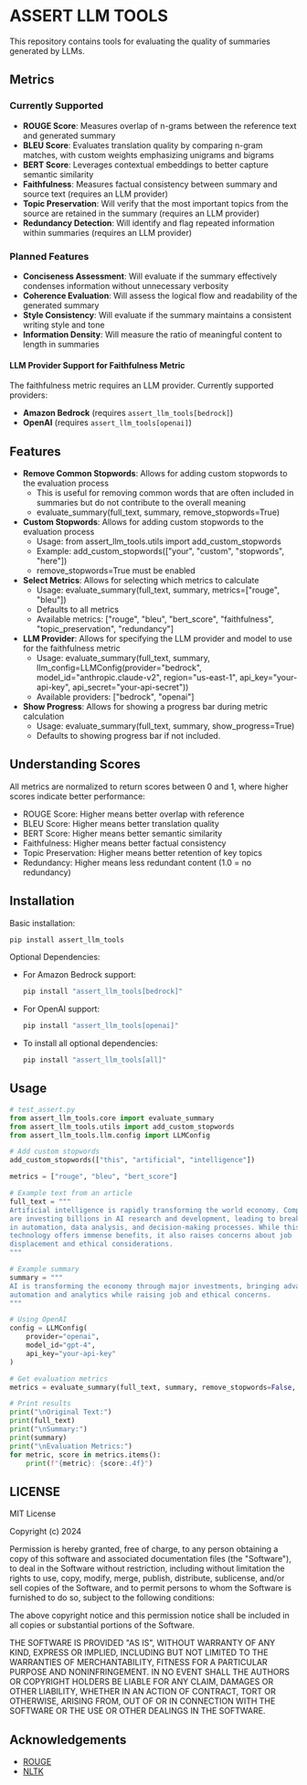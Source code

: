 # ASSERT LLM TOOLS

This repository contains tools for evaluating the quality of summaries generated by LLMs.

## Metrics

### Currently Supported

- **ROUGE Score**: Measures overlap of n-grams between the reference text and generated summary
- **BLEU Score**: Evaluates translation quality by comparing n-gram matches, with custom weights emphasizing unigrams and bigrams
- **BERT Score**: Leverages contextual embeddings to better capture semantic similarity
- **Faithfulness**: Measures factual consistency between summary and source text (requires an LLM provider)
- **Topic Preservation**: Will verify that the most important topics from the source are retained in the summary (requires an LLM provider)
- **Redundancy Detection**: Will identify and flag repeated information within summaries (requires an LLM provider)

### Planned Features

- **Conciseness Assessment**: Will evaluate if the summary effectively condenses information without unnecessary verbosity
- **Coherence Evaluation**: Will assess the logical flow and readability of the generated summary
- **Style Consistency**: Will evaluate if the summary maintains a consistent writing style and tone
- **Information Density**: Will measure the ratio of meaningful content to length in summaries


#### LLM Provider Support for Faithfulness Metric

The faithfulness metric requires an LLM provider. Currently supported providers:

- **Amazon Bedrock** (requires `assert_llm_tools[bedrock]`)
- **OpenAI** (requires `assert_llm_tools[openai]`)


## Features

- **Remove Common Stopwords**: Allows for adding custom stopwords to the evaluation process
  - This is useful for removing common words that are often included in summaries but do not contribute to the overall meaning
  - evaluate_summary(full_text, summary, remove_stopwords=True)
- **Custom Stopwords**: Allows for adding custom stopwords to the evaluation process
  - Usage: from assert_llm_tools.utils import add_custom_stopwords
  - Example: add_custom_stopwords(["your", "custom", "stopwords", "here"])
  - remove_stopwords=True must be enabled 
- **Select Metrics**: Allows for selecting which metrics to calculate
  - Usage: evaluate_summary(full_text, summary, metrics=["rouge", "bleu"])
  - Defaults to all metrics
  - Available metrics: ["rouge", "bleu", "bert_score", "faithfulness", "topic_preservation", "redundancy"]
- **LLM Provider**: Allows for specifying the LLM provider and model to use for the faithfulness metric
  - Usage: evaluate_summary(full_text, summary, llm_config=LLMConfig(provider="bedrock", model_id="anthropic.claude-v2", region="us-east-1", api_key="your-api-key", api_secret="your-api-secret"))
  - Available providers: ["bedrock", "openai"]
- **Show Progress**: Allows for showing a progress bar during metric calculation
  - Usage: evaluate_summary(full_text, summary, show_progress=True)
  - Defaults to showing progress bar if not included.

## Understanding Scores

All metrics are normalized to return scores between 0 and 1, where higher scores indicate better performance:

- ROUGE Score: Higher means better overlap with reference
- BLEU Score: Higher means better translation quality
- BERT Score: Higher means better semantic similarity
- Faithfulness: Higher means better factual consistency
- Topic Preservation: Higher means better retention of key topics
- Redundancy: Higher means less redundant content (1.0 = no redundancy)

## Installation

Basic installation:
```bash
pip install assert_llm_tools
```

Optional Dependencies:

- For Amazon Bedrock support:
  ```bash
  pip install "assert_llm_tools[bedrock]"
  ```

- For OpenAI support:
  ```bash
  pip install "assert_llm_tools[openai]"
  ```

- To install all optional dependencies:
  ```bash
  pip install "assert_llm_tools[all]"
  ```

## Usage

```python
# test_assert.py
from assert_llm_tools.core import evaluate_summary
from assert_llm_tools.utils import add_custom_stopwords
from assert_llm_tools.llm.config import LLMConfig

# Add custom stopwords
add_custom_stopwords(["this", "artificial", "intelligence"])

metrics = ["rouge", "bleu", "bert_score"]

# Example text from an article
full_text = """
Artificial intelligence is rapidly transforming the world economy. Companies 
are investing billions in AI research and development, leading to breakthroughs 
in automation, data analysis, and decision-making processes. While this 
technology offers immense benefits, it also raises concerns about job 
displacement and ethical considerations.
"""

# Example summary
summary = """
AI is transforming the economy through major investments, bringing advances in 
automation and analytics while raising job and ethical concerns.
"""

# Using OpenAI
config = LLMConfig(
    provider="openai",
    model_id="gpt-4",
    api_key="your-api-key"
)

# Get evaluation metrics
metrics = evaluate_summary(full_text, summary, remove_stopwords=False, metrics=metrics, llm_config=config)

# Print results
print("\nOriginal Text:")
print(full_text)
print("\nSummary:")
print(summary)
print("\nEvaluation Metrics:")
for metric, score in metrics.items():
    print(f"{metric}: {score:.4f}")


```

## LICENSE

MIT License

Copyright (c) 2024

Permission is hereby granted, free of charge, to any person obtaining a copy
of this software and associated documentation files (the "Software"), to deal
in the Software without restriction, including without limitation the rights
to use, copy, modify, merge, publish, distribute, sublicense, and/or sell
copies of the Software, and to permit persons to whom the Software is
furnished to do so, subject to the following conditions:

The above copyright notice and this permission notice shall be included in all
copies or substantial portions of the Software.

THE SOFTWARE IS PROVIDED "AS IS", WITHOUT WARRANTY OF ANY KIND, EXPRESS OR
IMPLIED, INCLUDING BUT NOT LIMITED TO THE WARRANTIES OF MERCHANTABILITY,
FITNESS FOR A PARTICULAR PURPOSE AND NONINFRINGEMENT. IN NO EVENT SHALL THE
AUTHORS OR COPYRIGHT HOLDERS BE LIABLE FOR ANY CLAIM, DAMAGES OR OTHER
LIABILITY, WHETHER IN AN ACTION OF CONTRACT, TORT OR OTHERWISE, ARISING FROM,
OUT OF OR IN CONNECTION WITH THE SOFTWARE OR THE USE OR OTHER DEALINGS IN THE
SOFTWARE.

## Acknowledgements

- [ROUGE](https://github.com/google-research/google-research/tree/master/rouge)
- [NLTK](https://www.nltk.org/)
